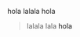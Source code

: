 
hola <i class="da da-gobstones"></i> lalala <a>hola</a>

> lalala <i class="da da-gobstones"></i> lala <a>hola</a>